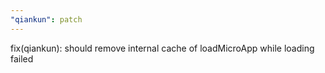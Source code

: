 ```yaml
---
"qiankun": patch
---
```


fix(qiankun): should remove internal cache of loadMicroApp while loading failed
